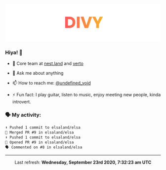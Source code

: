 
![](https://github.com/divy-work/divy-work/raw/master/assets/divy.png)

### Hiya! 👋

- 🔭 Core team at [nest.land](https://github.com/nestdotland/nest.land) and [verto](https://github.com/useverto/verto)

- 💬 Ask me about anything

- 📫 How to reach me: [@undefined_void](https://instagram.com/divy.exe)

- ⚡ Fun fact: I play guitar, listen to music, enjoy meeting new people, kinda introvert.

### 🗣 My activity:

```
⬆️ Pushed 1 commit to elsaland/elsa
🎉 Merged PR #9 in elsaland/elsa
⬆️ Pushed 1 commit to elsaland/elsa
💪 Opened PR #9 in elsaland/elsa
🗣 Commented on #8 in elsaland/elsa
```

------------
<p align="center">Last refresh: <b>Wednesday, September 23rd 2020, 7:32:23 am UTC</b></p>
